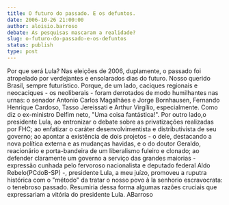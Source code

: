 ```yaml
---
title: O futuro do passado. E os defuntos.
date: 2006-10-26 21:00:00
author: aloisio.barroso
debate: As pesquisas mascaram a realidade?
slug: o-futuro-do-passado-e-os-defuntos
status: publish 
type: post
---
```


Por que será Lula?
Nas eleições de 2006, duplamente, o passado foi atropelado por verdejantes e ensolarados dias do futuro. Nosso querido Brasil, sempre futurístico.
Porque, de um lado, caciques regionais e neocaciques - os neoliberais - foram derrotados de modo humilhantes nas urnas: o senador Antonio Carlos Magalhães e Jorge Bornhausen, Fernando Henrique Cardoso, Tasso Jereissati e Arthur Virgílio, especialmente. Como diz o ex-ministro Delfim neto, "Uma coisa fantástica!".
Por outro lado,o presidente Lula, ao entronizar o debate sobre as privatizações realizadas por FHC; ao enfatizar o caráter desenvolvimentista e distributivista de seu governo; ao apontar a existência de dois projetos - o dele, destacando a nova política externa e as mudanças havidas, e o do doutor Geraldo, reacionário e porta-bandeira de um liberalismo fuleiro e clonado; ao defender claramente um governo a serviço das grandes maiorias - expressão cunhada pelo fervoroso nacionalista e deputado federal Aldo Rebelo(PCdoB-SP) -, presidente Lula, a meu juízo, promoveu a ruputra histórica com o "método" da tratar o nosso povo à la senhorio escravocrata: o tenebroso passado.
Resumiria dessa forma algumas razões cruciais que expressariam a vitória do presidente Lula.
ABarroso
